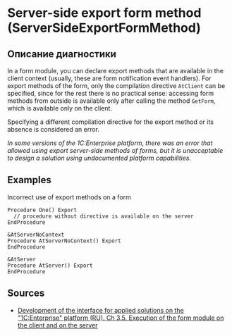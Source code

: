 # Server-side export form method (ServerSideExportFormMethod)

<!-- Блоки выше заполняются автоматически, не трогать -->
## Описание диагностики
<!-- Описание диагностики заполняется вручную. Необходимо понятным языком описать смысл и схему работу -->

In a form module, you can declare export methods that are available in the client context (usually, these are form notification event handlers). For export methods of the form, only the compilation directive `AtClient` can be specified, since for the rest there is no practical sense: accessing form methods from outside is available only after calling the method `GetForm`, which is available only on the client.

Specifying a different compilation directive for the export method or its absence is considered an error.

*In some versions of the 1C:Enterprise platform, there was an error that allowed using export server-side methods of forms, but it is unacceptable to design a solution using undocumented platform capabilities.*

## Examples
<!-- В данном разделе приводятся примеры, на которые диагностика срабатывает, а также можно привести пример, как можно исправить ситуацию -->

Incorrect use of export methods on a form

```bsl
Procedure One() Export
  // procedure without directive is available on the server
EndProcedure

&AtServerNoContext
Procedure AtServerNoContext() Export
EndProcedure

&AtServer
Procedure AtServer() Export
EndProcedure
```

## Sources
<!-- Необходимо указывать ссылки на все источники, из которых почерпнута информация для создания диагностики -->
<!-- Примеры источников

* Источник: [Стандарт: Тексты модулей](https://its.1c.ru/db/v8std#content:456:hdoc)
* Полезная информация: [Отказ от использования модальных окон](https://its.1c.ru/db/metod8dev#content:5272:hdoc)
* Источник: [Cognitive complexity, ver. 1.4](https://www.sonarsource.com/docs/CognitiveComplexity.pdf) -->

* [Development of the interface for applied solutions on the "1C:Enterprise" platform (RU). Ch 3.5. Execution of the form module on the client and on the server](https://its.1c.ru/db/pubv8devui/content/191/hdoc)
